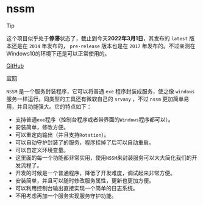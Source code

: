 # nssm

> [!tip]
> 这个项目似乎处于**停滞**状态了，截止到今天**2022年3月1日**，其发布的 `latest` 版本还是在 `2014` 年发布的， `pre-release` 版本也是在 `2017` 年发布的。不过亲测在Windows10的环境下还是可以正常使用的。

[GitHub](https://github.com/kirillkovalenko/nssm)

[官网](https://nssm.cc/)

`NSSM` 是一个服务封装程序，它可以将普通 `exe` 程序封装成服务，使之像 `windows` 服务一样运行。同类型的工具还有微软自己的 `srvany` ，不过 `nssm` 更加简单易用，并且功能强大。它的特点如下：

* 支持普通`exe`程序（控制台程序或者带界面的`Windows`程序都可以）。
* 安装简单，修改方便。
* 可以重定向输出（并且支持`Rotation`）。
* 可以自动守护封装了的服务，程序挂掉了后可以自动重启。
* 可以自定义环境变量。
* 这里面的每一个功能都非常实用，使用`NSSM`来封装服务可以大大简化我们的开发流程了。
* 开发的时候是一个普通程序，降低了开发难度，调试起来非常方便。
* 安装简单，并且可以随时修改服务属性，更新也更加方便。
* 可以利用控制台输出直接实现一个简单的日志系统。
* 不用考虑再加一个服务实现服务守护功能。
